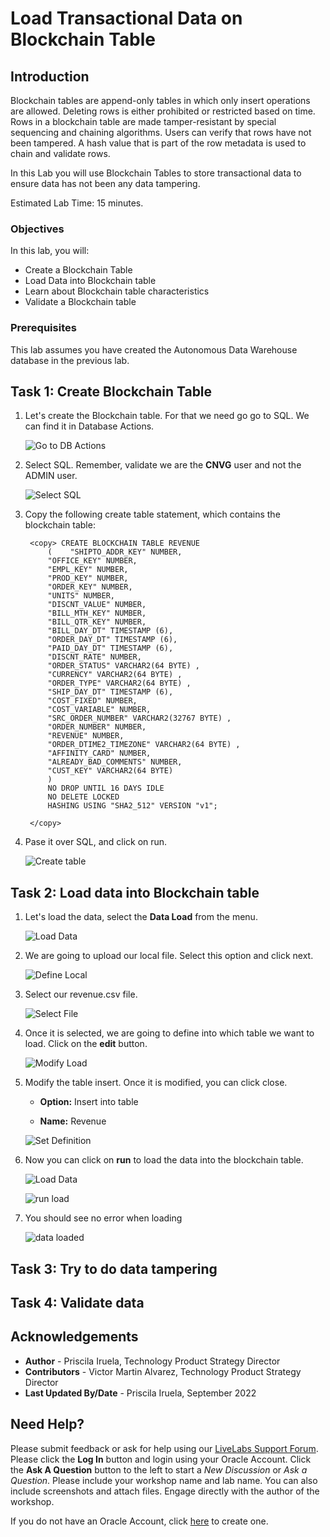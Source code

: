 # Load Transactional Data on Blockchain Table


## Introduction

Blockchain tables are append-only tables in which only insert operations are allowed. Deleting rows is either prohibited or restricted based on time. Rows in a blockchain table are made tamper-resistant by special sequencing and chaining algorithms. Users can verify that rows have not been tampered. A hash value that is part of the row metadata is used to chain and validate rows.

In this Lab you will use Blockchain Tables to store transactional data to ensure data has not been any data tampering.

Estimated Lab Time: 15 minutes.

### Objectives

In this lab, you will:

* Create a Blockchain Table
* Load Data into Blockchain table
* Learn about Blockchain table characteristics
* Validate a Blockchain table


### Prerequisites

This lab assumes you have created the Autonomous Data Warehouse database in the previous lab.

## Task 1: Create Blockchain Table

1. Let's create the Blockchain table. For that we need go go to SQL. We can find it in Database Actions.

    ![Go to DB Actions](./images/go-dbactions.png)

2. Select SQL. Remember, validate we are the **CNVG** user and not the ADMIN user.

    ![Select SQL](./images/select-sql.png)

3. Copy the following create table statement, which contains the blockchain table:

        <copy> CREATE BLOCKCHAIN TABLE REVENUE
            (    "SHIPTO_ADDR_KEY" NUMBER, 
            "OFFICE_KEY" NUMBER, 
            "EMPL_KEY" NUMBER, 
            "PROD_KEY" NUMBER, 
            "ORDER_KEY" NUMBER, 
            "UNITS" NUMBER, 
            "DISCNT_VALUE" NUMBER, 
            "BILL_MTH_KEY" NUMBER, 
            "BILL_QTR_KEY" NUMBER, 
            "BILL_DAY_DT" TIMESTAMP (6), 
            "ORDER_DAY_DT" TIMESTAMP (6), 
            "PAID_DAY_DT" TIMESTAMP (6), 
            "DISCNT_RATE" NUMBER, 
            "ORDER_STATUS" VARCHAR2(64 BYTE) , 
            "CURRENCY" VARCHAR2(64 BYTE) , 
            "ORDER_TYPE" VARCHAR2(64 BYTE) , 
            "SHIP_DAY_DT" TIMESTAMP (6), 
            "COST_FIXED" NUMBER, 
            "COST_VARIABLE" NUMBER, 
            "SRC_ORDER_NUMBER" VARCHAR2(32767 BYTE) , 
            "ORDER_NUMBER" NUMBER, 
            "REVENUE" NUMBER, 
            "ORDER_DTIME2_TIMEZONE" VARCHAR2(64 BYTE) , 
            "AFFINITY_CARD" NUMBER, 
            "ALREADY_BAD_COMMENTS" NUMBER, 
            "CUST_KEY" VARCHAR2(64 BYTE) 
            )  
            NO DROP UNTIL 16 DAYS IDLE
            NO DELETE LOCKED
            HASHING USING "SHA2_512" VERSION "v1";

        </copy>

4. Pase it over SQL, and click on run.

    ![Create table](./images/create-table.png)

## Task 2: Load data into Blockchain table

1. Let's load the data, select the **Data Load** from the menu.

    ![Load Data](./images/select-load.png)

2. We are going to upload our local file. Select this option and click next.

    ![Define Local](./images/define-local.png)

3. Select our revenue.csv file.

    ![Select File](./images/select-file.png)

4. Once it is selected, we are going to define into which table we want to load. Click on the **edit** button.

    ![Modify Load](./images/modify-load.png)

5. Modify the table insert. Once it is modified, you can click close.

    - **Option:** Insert into table
    
    - **Name:** Revenue

    ![Set Definition](./images/set-definition.png)

6. Now you can click on **run** to load the data into the blockchain table.

    ![Load Data](./images/load-data.png)

    ![run load](./images/run-load.png)

7. You should see no error when loading

    ![data loaded](./images/data-loaded.png)

## Task 3: Try to do data tampering

## Task 4: Validate data

## Acknowledgements
* **Author** - Priscila Iruela, Technology Product Strategy Director
* **Contributors** - Victor Martin Alvarez, Technology Product Strategy Director
* **Last Updated By/Date** - Priscila Iruela, September 2022

## Need Help?
Please submit feedback or ask for help using our [LiveLabs Support Forum](https://community.oracle.com/tech/developers/categories/livelabsdiscussions). Please click the **Log In** button and login using your Oracle Account. Click the **Ask A Question** button to the left to start a *New Discussion* or *Ask a Question*.  Please include your workshop name and lab name.  You can also include screenshots and attach files.  Engage directly with the author of the workshop.

If you do not have an Oracle Account, click [here](https://profile.oracle.com/myprofile/account/create-account.jspx) to create one.